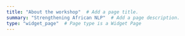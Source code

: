 ```yaml
---
title: "About the workshop"  # Add a page title.
summary: "Strengthening African NLP"  # Add a page description.
type: "widget_page"  # Page type is a Widget Page
---
```

